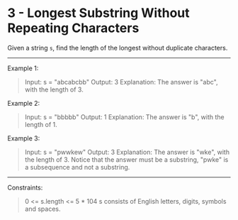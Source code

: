# 3 - Longest Substring Without Repeating Characters

Given a string `s`, find the length of the longest without duplicate characters.

---

Example 1:

> Input: s = "abcabcbb"
> Output: 3
> Explanation: The answer is "abc", with the length of 3.

Example 2:

> Input: s = "bbbbb"
> Output: 1
> Explanation: The answer is "b", with the length of 1.

Example 3:

> Input: s = "pwwkew"
> Output: 3
> Explanation: The answer is "wke", with the length of 3.
> Notice that the answer must be a substring, "pwke" is a subsequence and not a substring.

---

Constraints:

> 0 <= s.length <= 5 * 104
> s consists of English letters, digits, symbols and spaces.
